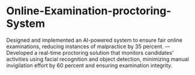 # Online-Examination-proctoring-System
Designed and implemented an AI-powered system to ensure fair online examinations, reducing instances of malpractice by 35 percent.
–-Developed a real-time proctoring solution that monitors candidates' activities using facial recognition and object detection, minimizing manual invigilation effort by 60 percent and ensuring examination integrity.
